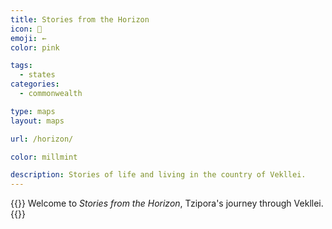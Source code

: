 ```yaml
---
title: Stories from the Horizon
icon: 🎋
emoji: ←
color: pink

tags: 
  - states
categories:
  - commonwealth

type: maps
layout: maps

url: /horizon/

color: millmint

description: Stories of life and living in the country of Vekllei.
---
```

{{<hint>}}
Welcome to *Stories from the Horizon*, Tzipora's journey through Vekllei.
{{</hint>}}